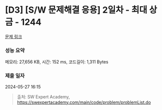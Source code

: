 # [D3] [S/W 문제해결 응용] 2일차 - 최대 상금 - 1244 

[문제 링크](https://swexpertacademy.com/main/code/problem/problemDetail.do?contestProbId=AV15Khn6AN0CFAYD) 

### 성능 요약

메모리: 27,656 KB, 시간: 152 ms, 코드길이: 1,311 Bytes

### 제출 일자

2024-05-27 16:15



> 출처: SW Expert Academy, https://swexpertacademy.com/main/code/problem/problemList.do